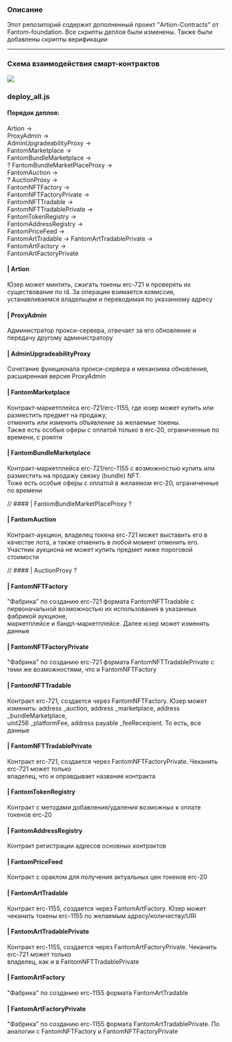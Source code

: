 ### Описание

Этот репозиторий содержит дополненный проект "Artion-Contracts" от Fantom-foundation. 
Все скрипты деплоя были изменены. Также были добавлены скрипты верификации

***

### Схема взаимодействия смарт-контрактов

![](https://ipfs.io/ipfs/QmPcong3UfkoxAtD4mGvAGtEsNwndtAYH5uAyfkqoPumAL?filename=Fantom_new.png)

### deploy_all.js

#### Порядок деплоя:  

Artion ->  
ProxyAdmin ->  
AdminUpgradeabilityProxy ->  
FantomMarketplace ->  
FantomBundleMarketplace ->  
? FantomBundleMarketPlaceProxy ->  
FantomAuction ->  
? AuctionProxy ->  
FantomNFTFactory ->  
FantomNFTFactoryPrivate ->  
FantomNFTTradable ->  
FantomNFTTradablePrivate ->  
FantomTokenRegistry ->  
FantomAddressRegistry ->  
FantomPriceFeed ->  
FantomArtTradable -> 
FantomArtTradablePrivate ->  
FantomArtFactory ->  
FantomArtFactoryPrivate

#### | Artion
Юзер может минтить, сжигать токены erc-721 и проверять их существование по id.  За операции
взимается комиссия, устанавливаемся владельцем и переводимая по указанному адресу

#### | ProxyAdmin
Администратор прокси-сервера, отвечает за его обновление и передачу другому администратору

#### | AdminUpgradeabilityProxy
Сочетание функционала прокси-сервера и механзима обновления, расширенная версия ProxyAdmin

#### | FantomMarketplace
Контракт-маркетплейса erc-721/erc-1155, где юзер может купить или разместить предмет на продажу,  
отменить или изменить объявление за желаемые токены.  
Также есть особые оферы с оплатой только в  erc-20, ограниченные по времени, c роялти

#### | FantomBundleMarketplace
Контракт-маркетплейса erc-721/erc-1155 с возможностью купить или разместить на продажу связку (bundle) NFT.  
Тоже есть особые оферы с оплатой в желаемом erc-20, ограниченные по времени

// #### | FantomBundleMarketPlaceProxy ?

#### | FantomAuction
Контракт-аукцион, владелец токена erc-721 может выставить его в качестве лота, а также отменить в любой момент отменить его.  
Участник аукциона не может купить предмет ниже пороговой стоимости

// #### | AuctionProxy ?

#### | FantomNFTFactory
"Фабрика" по созданию erc-721 формата FantomNFTTradable с первоначальной возможностью их использования в указанных фабрикой аукционе,  
маркетплейсе и бандл-маркетплейсе. Далее юзер может изменять данные  

#### | FantomNFTFactoryPrivate
"Фабрика" по созданию erc-721 формата FantomNFTTradablePrivate с теми же возможностями, что и FantomNFTFactory

#### | FantomNFTTradable
Контракт erc-721, cоздается через FantomNFTFactory. Юзер может изменить: address _auction, address _marketplace, address _bundleMarketplace,  
uint256 _platformFee, address payable _feeReceipient. То есть, все данные

#### | FantomNFTTradablePrivate
Контракт erc-721, cоздается через FantomNFTFactoryPrivate. Чеканить erc-721 может только  
владелец, что и оправдывает название контракта 

#### | FantomTokenRegistry
Контракт с методами добавления/удаления возможных к оплате токенов erc-20

#### | FantomAddressRegistry
Контракт регистрации адресов основных контрактов

#### | FantomPriceFeed
Контракт с ораклом для получения актуальных цен токенов erc-20

#### | FantomArtTradable
Контракт erc-1155, cоздается через FantomArtFactory. Юзер может чеканить токены erc-1155 по желаемым адресу/количеству/URI

#### | FantomArtTradablePrivate
Контракт erc-1155, cоздается через FantomArtFactoryPrivate. Чеканить erc-721 может только  
владелец, как и в FantomNFTTradablePrivate

#### | FantomArtFactory
"Фабрика" по созданию erc-1155 формата FantomArtTradable

#### | FantomArtFactoryPrivate
"Фабрика" по созданию erc-1155 формата FantomArtTradablePrivate. По аналогии с FantomNFTFactory и FantomNFTFactoryPrivate